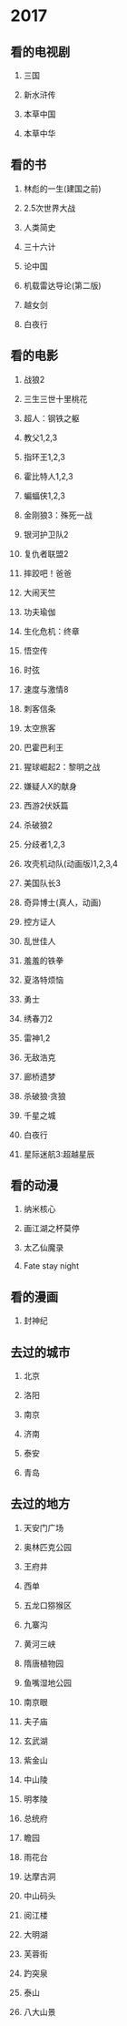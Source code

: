 

# 2017 #



## 看的电视剧 ##
 
1. 三国

2. 新水浒传

3. 本草中国

4. 本草中华



## 看的书 ##

1. 林彪的一生(建国之前)

2. 2.5次世界大战

3. 人类简史

4. 三十六计

5. 论中国

6. 机载雷达导论(第二版)

7. 越女剑

8. 白夜行



## 看的电影 ##

1. 战狼2

2. 三生三世十里桃花

3. 超人：钢铁之躯

4. 教父1,2,3

5. 指环王1,2,3

6. 霍比特人1,2,3

7. 蝙蝠侠1,2,3

8. 金刚狼3：殊死一战

9. 银河护卫队2

10. 复仇者联盟2

11. 摔跤吧！爸爸

12. 大闹天竺

13. 功夫瑜伽

14. 生化危机：终章

15. 悟空传

16. 时弦

17. 速度与激情8

18. 刺客信条

19. 太空旅客

20. 巴霍巴利王

21. 猩球崛起2：黎明之战

22. 嫌疑人X的献身

23. 西游2伏妖篇

24. 杀破狼2

25. 分歧者1,2,3

26. 攻壳机动队(动画版)1,2,3,4

27. 美国队长3

28. 奇异博士(真人，动画)

29. 控方证人

30. 乱世佳人

31. 羞羞的铁拳

32. 夏洛特烦恼

33. 勇士

34. 绣春刀2

35. 雷神1,2

36. 无敌浩克

37. 廊桥遗梦

38. 杀破狼·贪狼

39. 千星之城

40. 白夜行

41. 星际迷航3:超越星辰




## 看的动漫 ##



1. 纳米核心

2. 画江湖之杯莫停

3. 太乙仙魔录

4. Fate stay night 



## 看的漫画 ##

1. 封神纪


## 去过的城市 ##

1. 北京

2. 洛阳

3. 南京

4. 济南

5. 泰安

6. 青岛



## 去过的地方 ##

1. 天安门广场

2. 奥林匹克公园

3. 王府井

4. 西单

5. 五龙口猕猴区

6. 九寨沟

7. 黄河三峡

8. 隋唐植物园

9. 鱼嘴湿地公园

10. 南京眼

11. 夫子庙

12. 玄武湖

13. 紫金山

14. 中山陵

15. 明孝陵

16. 总统府

17. 瞻园

18. 雨花台

19. 达摩古洞

20. 中山码头

21. 阅江楼

22. 大明湖

23. 芙蓉街

24. 趵突泉

25. 泰山

26. 八大山景 

